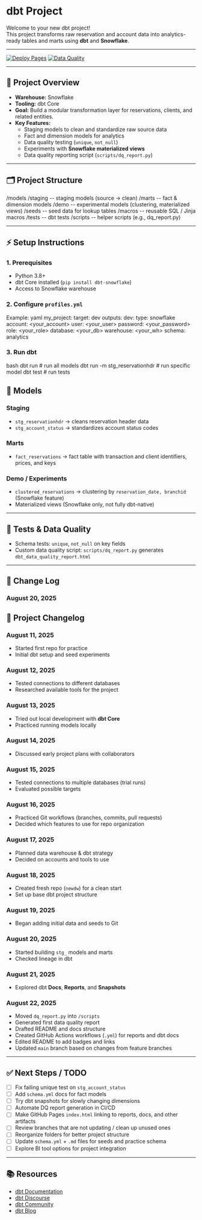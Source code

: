 # dbt Project

Welcome to your new dbt project!  
This project transforms raw reservation and account data into analytics-ready tables and marts using **dbt** and **Snowflake**.

---

[![Deploy Pages](https://github.com/kyupeemyuseek-bot/newdw/actions/workflows/pubdbtdocs.yml/badge.svg)](https://github.com/kyupeemyuseek-bot/newdw/actions/workflows/pubdbtdocs.yml)
[![Data Quality](https://github.com/kyupeemyuseek-bot/newdw/actions/workflows/dqrep.yml/badge.svg)](https://github.com/kyupeemyuseek-bot/newdw/actions/workflows/dqrep.yml)

---

## 🚀 Project Overview
- **Warehouse:** Snowflake  
- **Tooling:** dbt Core  
- **Goal:** Build a modular transformation layer for reservations, clients, and related entities.  
- **Key Features:**  
  - Staging models to clean and standardize raw source data  
  - Fact and dimension models for analytics  
  - Data quality testing (`unique`, `not_null`)  
  - Experiments with **Snowflake materialized views**  
  - Data quality reporting script (`scripts/dq_report.py`)  

---

## 🗂️ Project Structure


/models
/staging        -- staging models (source → clean)
/marts          -- fact & dimension models
/demo           -- experimental models (clustering, materialized views)
/seeds            -- seed data for lookup tables
/macros           -- reusable SQL / Jinja macros
/tests            -- dbt tests
/scripts          -- helper scripts (e.g., dq\_report.py)



---

## ⚡ Setup Instructions

### 1. Prerequisites
- Python 3.8+  
- dbt Core installed (`pip install dbt-snowflake`)  
- Access to Snowflake warehouse  

### 2. Configure `profiles.yml`
Example:
yaml
my_project:
  target: dev
  outputs:
    dev:
      type: snowflake
      account: <your_account>
      user: <your_user>
      password: <your_password>
      role: <your_role>
      database: <your_db>
      warehouse: <your_wh>
      schema: analytics


### 3. Run dbt

bash
dbt run        # run all models
dbt run -m stg_reservationhdr   # run specific model
dbt test       # run tests




## 🧱 Models

### Staging

* `stg_reservationhdr` → cleans reservation header data
* `stg_account_status` → standardizes account status codes

### Marts

* `fact_reservations` → fact table with transaction and client identifiers, prices, and keys

### Demo / Experiments

* `clustered_reservations` → clustering by `reservation_date, branchid` (Snowflake feature)
* Materialized views (Snowflake only, not fully dbt-native)

---

## 🧪 Tests & Data Quality

* Schema tests: `unique`, `not_null` on key fields
* Custom data quality script: `scripts/dq_report.py` generates `dbt_data_quality_report.html`

---

## 📜 Change Log


### August 20, 2025

## 📅 Project Changelog

### August 11, 2025
* Started first repo for practice
* Initial dbt setup and seed experiments

### August 12, 2025
* Tested connections to different databases
* Researched available tools for the project

### August 13, 2025
* Tried out local development with **dbt Core**
* Practiced running models locally

### August 14, 2025
* Discussed early project plans with collaborators

### August 15, 2025
* Tested connections to multiple databases (trial runs)
* Evaluated possible targets

### August 16, 2025
* Practiced Git workflows (branches, commits, pull requests)
* Decided which features to use for repo organization

### August 17, 2025
* Planned data warehouse & dbt strategy
* Decided on accounts and tools to use

### August 18, 2025
* Created fresh repo (`newdw`) for a clean start
* Set up base dbt project structure

### August 19, 2025
* Began adding initial data and seeds to Git

### August 20, 2025
* Started building `stg_` models and marts
* Checked lineage in dbt

### August 21, 2025
* Explored dbt **Docs**, **Reports**, and **Snapshots**

### August 22, 2025

* Moved `dq_report.py` into `/scripts`
* Generated first data quality report
* Drafted README and docs structure 
* Created GitHub Actions workflows (`.yml`) for reports and dbt docs
* Edited README to add badges and links
* Updated `main` branch based on changes from feature branches


---

## ✅ Next Steps / TODO

* [ ] Fix failing unique test on `stg_account_status`
* [ ] Add `schema.yml` docs for fact models
* [ ] Try dbt snapshots for slowly changing dimensions
* [ ] Automate DQ report generation in CI/CD
* [ ] Make GitHub Pages `index.html` linking to reports, docs, and other artifacts
* [ ] Review branches that are not updating / clean up unused ones
* [ ] Reorganize folders for better project structure
* [ ] Update `schema.yml` + `.md` files for seeds and practice schema
* [ ] Explore BI tool options for project integration

---

## 📚 Resources

* [dbt Documentation](https://docs.getdbt.com/docs/introduction)
* [dbt Discourse](https://discourse.getdbt.com/)
* [dbt Community](https://getdbt.com/community)
* [dbt Blog](https://blog.getdbt.com/)

